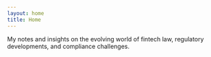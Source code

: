 ```yaml
---
layout: home
title: Home
---
```

<style>
  .feed-subscribe { display: none; }
</style>

My notes and insights on the evolving world of fintech law, regulatory developments, and compliance challenges.


